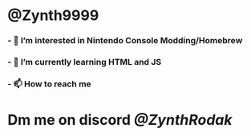 #       @Zynth9999
### - 👀 I’m interested in Nintendo Console Modding/Homebrew
### - 🌱 I’m currently learning **HTML** and **JS**
### - 📫 How to reach me 
#     Dm me on discord ***@ZynthRodak***

<!---
Zynth9999/Zynth9999 is a ✨ special ✨ repository because its `README.md` (this file) appears on your GitHub profile.         Im too lazy to
You can click the Preview link to take a look at your changes.                                                                  delete this
--->
